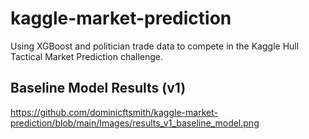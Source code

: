# kaggle-market-prediction
Using XGBoost and politician trade data to compete in the Kaggle Hull Tactical Market Prediction challenge.
<br>
## Baseline Model Results (v1)
https://github.com/dominicftsmith/kaggle-market-prediction/blob/main/Images/results_v1_baseline_model.png
